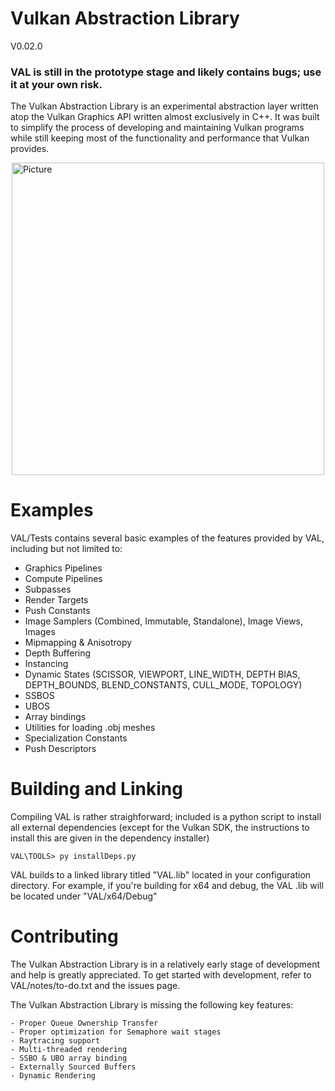 # Vulkan Abstraction Library
V0.02.0
### VAL is still in the prototype stage and likely contains bugs; use it at your own risk.

The Vulkan Abstraction Library is an experimental abstraction layer written atop the Vulkan Graphics API written almost exclusively in C++. It was built to simplify the process of developing and maintaining Vulkan programs while still keeping most of the functionality and performance that Vulkan provides.

<img src="https://github.com/user-attachments/assets/fdfbd756-829b-446d-a9b2-ecf52f594aab" 
        alt="Picture" 
        width="500" 
        height="500" 
        style="display: block; margin: 0 auto" />
        

# Examples
VAL/Tests contains several basic examples of the features provided by VAL, including but not limited to:

- Graphics Pipelines
- Compute Pipelines
- Subpasses
- Render Targets
- Push Constants
- Image Samplers (Combined, Immutable, Standalone), Image Views, Images
- Mipmapping & Anisotropy
- Depth Buffering
- Instancing
- Dynamic States (SCISSOR, VIEWPORT, LINE_WIDTH, DEPTH BIAS, DEPTH_BOUNDS, BLEND_CONSTANTS, CULL_MODE, TOPOLOGY)
- SSBOS
- UBOS
- Array bindings
- Utilities for loading .obj meshes
- Specialization Constants
- Push Descriptors

# Building and Linking
Compiling VAL is rather straighforward; included is a python script to install all external dependencies (except for the Vulkan SDK, the instructions to install this are given in the dependency installer)
```
VAL\TOOLS> py installDeps.py
```
VAL builds to a linked library titled "VAL.lib" located in your configuration directory.
For example, if you're building for x64 and debug, the VAL .lib will be located under "VAL/x64/Debug"

# Contributing
The Vulkan Abstraction Library is in a relatively early stage of development and help is greatly appreciated.
To get started with development, refer to VAL/notes/to-do.txt and the issues page.

The Vulkan Abstraction Library is missing the following key features:
```
- Proper Queue Ownership Transfer
- Proper optimization for Semaphore wait stages
- Raytracing support
- Multi-threaded rendering
- SSBO & UBO array binding
- Externally Sourced Buffers
- Dynamic Rendering
```
